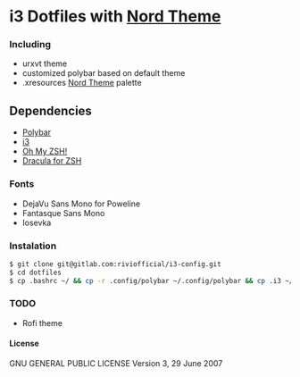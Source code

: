 # i3 Dotfiles with [Nord Theme](https://www.nordtheme.com/)

### Including
  - urxvt theme
  - customized polybar based on default theme
  - .xresources [Nord Theme](https://www.nordtheme.com/) palette

## Dependencies

- [Polybar](https://polybar.github.io/)
- [i3](https://i3wm.org/)
- [Oh My ZSH!](https://ohmyz.sh/)
- [Dracula for ZSH](https://github.com/dracula/zsh/tree/44e7b24cc9b102ccdbc2fab277dda5b103a5189c)

### Fonts
- DejaVu Sans Mono for Poweline
- Fantasque Sans Mono
- Iosevka

### Instalation
```sh
$ git clone git@gitlab.com:riviofficial/i3-config.git
$ cd dotfiles
$ cp .bashrc ~/ && cp -r .config/polybar ~/.config/polybar && cp .i3 ~/ && cp .Xresources ~/ && cp .zshrc ~/ 
```

### TODO
- Rofi theme

#### License

GNU GENERAL PUBLIC LICENSE  Version 3, 29 June 2007